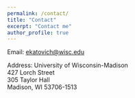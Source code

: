 ```yaml
---
permalink: /contact/
title: "Contact"
excerpt: "Contact me"
author_profile: true
---
```


Email: ekatovich@wisc.edu

Address: University of Wisconsin-Madison<br/>427 Lorch Street<br/>305 Taylor Hall<br/>Madison, WI 53706-1513

